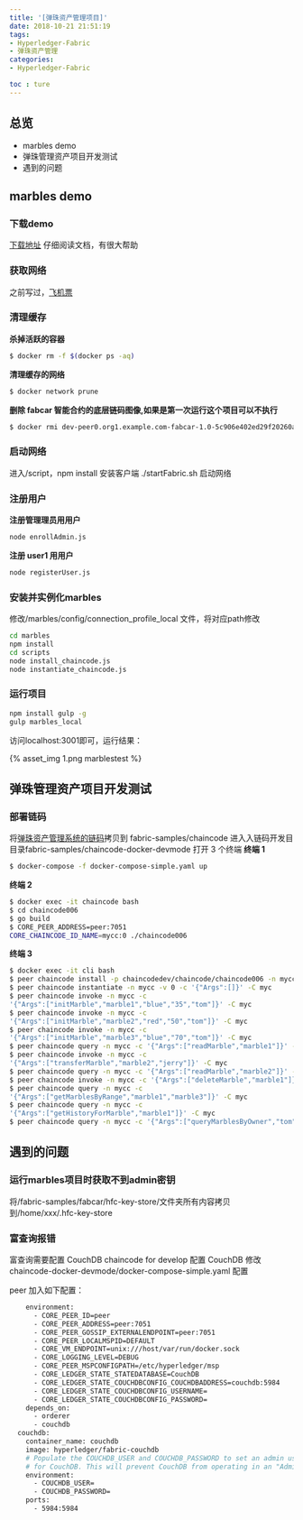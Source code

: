 ```yaml
---
title: '[弹珠资产管理项目]'
date: 2018-10-21 21:51:19
tags:
- Hyperledger-Fabric
- 弹珠资产管理
categories: 
- Hyperledger-Fabric

toc : ture
---
```


## 总览

* marbles demo
* 弹珠管理资产项目开发测试
* 遇到的问题

<!--more-->

## marbles demo
### 下载demo
[下载地址](https://github.com/IBM-Blockchain/marbles.git)
仔细阅读文档，有很大帮助

### 获取网络

之前写过，[飞机票](https://imsongbo.com/2018/10/08/Fabric%E5%BB%BA%E7%AB%8B%E7%AC%AC%E4%B8%80%E4%B8%AA%E7%BD%91%E7%BB%9C/)

### 清理缓存
**杀掉活跃的容器**

```bash
$ docker rm -f $(docker ps -aq)
```

**清理缓存的网络**

```bash
$ docker network prune
```

**删除 fabcar 智能合约的底层链码图像,如果是第一次运行这个项目可以不执行**

```bash
$ docker rmi dev-peer0.org1.example.com-fabcar-1.0-5c906e402ed29f20260ae42283216aa75549c571e2e380f3615826365d8269ba
```

### 启动网络
进入/script，npm install 安装客户端
./startFabric.sh 启动网络

### 注册用户
**注册管理理员用用户**
```bash
node enrollAdmin.js
```

**注册 user1 用用户**
```bash
node registerUser.js
```

### 安装并实例化marbles
修改/marbles/config/connection_profile_local 文件，将对应path修改

```bash
cd marbles
npm install 
cd scripts
node install_chaincode.js
node instantiate_chaincode.js
```

### 运行项目

```bash
npm install gulp -g
gulp marbles_local
```

访问localhost:3001即可，运行结果：

{% asset_img 1.png marblestest %}

## 弹珠管理资产项目开发测试
### 部署链码
将[弹珠资产管理系统的链码](https://github.com/SONGSONGBOBO/Hyperledger-Fabric/tree/master/chaincode/chaincode006)拷贝到 fabric-samples/chaincode
进入入链码开发目目录fabric-samples/chaincode-docker-devmode
打开 3 个终端
**终端 1**
```bash
$ docker-compose -f docker-compose-simple.yaml up
```
**终端 2**
```bash
$ docker exec -it chaincode bash
$ cd chaincode006
$ go build
$ CORE_PEER_ADDRESS=peer:7051
CORE_CHAINCODE_ID_NAME=mycc:0 ./chaincode006
```
**终端 3**
```bash
$ docker exec -it cli bash
$ peer chaincode install -p chaincodedev/chaincode/chaincode006 -n mycc -v 0
$ peer chaincode instantiate -n mycc -v 0 -c '{"Args":[]}' -C myc
$ peer chaincode invoke -n mycc -c
'{"Args":["initMarble","marble1","blue","35","tom"]}' -C myc
$ peer chaincode invoke -n mycc -c
'{"Args":["initMarble","marble2","red","50","tom"]}' -C myc
$ peer chaincode invoke -n mycc -c
'{"Args":["initMarble","marble3","blue","70","tom"]}' -C myc
$ peer chaincode query -n mycc -c '{"Args":["readMarble","marble1"]}' -C myc
$ peer chaincode invoke -n mycc -c
'{"Args":["transferMarble","marble2","jerry"]}' -C myc
$ peer chaincode query -n mycc -c '{"Args":["readMarble","marble2"]}' -C myc
$ peer chaincode invoke -n mycc -c '{"Args":["deleteMarble","marble1"]}' -C myc
$ peer chaincode query -n mycc -c
'{"Args":["getMarblesByRange","marble1","marble3"]}' -C myc
$ peer chaincode query -n mycc -c
'{"Args":["getHistoryForMarble","marble1"]}' -C myc
$ peer chaincode query -n mycc -c '{"Args":["queryMarblesByOwner","tom"]}' -C myc
```

## 遇到的问题
### 运行marbles项目时获取不到admin密钥
将/fabric-samples/fabcar/hfc-key-store/文件夹所有内容拷贝到/home/xxx/.hfc-key-store

### 富查询报错
富查询需要配置 CouchDB
chaincode for develop 配置 CouchDB
修改 chaincode-docker-devmode/docker-compose-simple.yaml 配置

peer 加入如下配置：
```bash
    environment:
      - CORE_PEER_ID=peer
      - CORE_PEER_ADDRESS=peer:7051
      - CORE_PEER_GOSSIP_EXTERNALENDPOINT=peer:7051
      - CORE_PEER_LOCALMSPID=DEFAULT
      - CORE_VM_ENDPOINT=unix:///host/var/run/docker.sock
      - CORE_LOGGING_LEVEL=DEBUG
      - CORE_PEER_MSPCONFIGPATH=/etc/hyperledger/msp
      - CORE_LEDGER_STATE_STATEDATABASE=CouchDB
      - CORE_LEDGER_STATE_COUCHDBCONFIG_COUCHDBADDRESS=couchdb:5984
      - CORE_LEDGER_STATE_COUCHDBCONFIG_USERNAME=
      - CORE_LEDGER_STATE_COUCHDBCONFIG_PASSWORD=
    depends_on:
      - orderer
      - couchdb
  couchdb:
    container_name: couchdb
    image: hyperledger/fabric-couchdb
    # Populate the COUCHDB_USER and COUCHDB_PASSWORD to set an admin user andpassword
    # for CouchDB. This will prevent CouchDB from operating in an "Admin Party" mode.
    environment:
      - COUCHDB_USER=
      - COUCHDB_PASSWORD=
    ports:
      - 5984:5984
```


